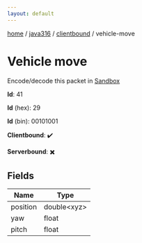 ```yaml
---
layout: default
---
```


[home](/)  /  [java316](/protocol/java316)  /  [clientbound](/protocol/java316/clientbound)  /  vehicle-move

# Vehicle move

Encode/decode this packet in [Sandbox](../../../sandbox/java316#Clientbound.VehicleMove)

**Id**: 41

**Id** (hex): 29

**Id** (bin): 00101001

**Clientbound**: ✔️

**Serverbound**: ✖️

## Fields

Name | Type
---|---
position | double&lt;xyz&gt;
yaw | float
pitch | float
